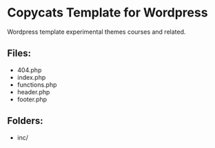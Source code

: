 # Copycats Template for Wordpress
Wordpress template experimental themes courses and related.

## Files:

- 404.php
- index.php
- functions.php
- header.php
- footer.php

## Folders:

- inc/